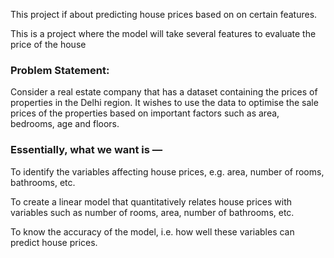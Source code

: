 This project if about predicting house prices based on on certain features.

This is a project where the model will take several features to evaluate the price of the house
### Problem Statement:
Consider a real estate company that has a dataset containing the prices of properties in the Delhi region. It wishes to use the data to optimise the sale prices of the properties based on important factors such as area, bedrooms, age and floors.

### Essentially, what we want is —
To identify the variables affecting house prices, e.g. area, number of rooms, bathrooms, etc.

To create a linear model that quantitatively relates house prices with variables such as number of rooms, area, number of bathrooms, etc.

To know the accuracy of the model, i.e. how well these variables can predict house prices.
